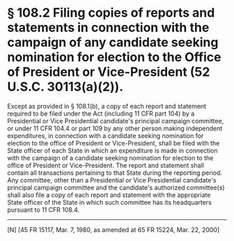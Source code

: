 # § 108.2   Filing copies of reports and statements in connection with the campaign of any candidate seeking nomination for election to the Office of President or Vice-President (52 U.S.C. 30113(a)(2)).

Except as provided in § 108.1(b), a copy of each report and statement required to be filed under the Act (including 11 CFR part 104) by a Presidential or Vice Presidential candidate's principal campaign committee, or under 11 CFR 104.4 or part 109 by any other person making independent expenditures, in connection with a candidate seeking nomination for election to the office of President or Vice-President, shall be filed with the State officer of each State in which an expenditure is made in connection with the campaign of a candidate seeking nomination for election to the office of President or Vice-President. The report and statement shall contain all transactions pertaining to that State during the reporting period. Any committee, other than a Presidential or Vice Presidential candidate's principal campaign committee and the candidate's authorized committee(s) shall also file a copy of each report and statement with the appropriate State officer of the State in which such committee has its headquarters pursuant to 11 CFR 108.4.



---

[N] [45 FR 15117, Mar. 7, 1980, as amended at 65 FR 15224, Mar. 22, 2000]




